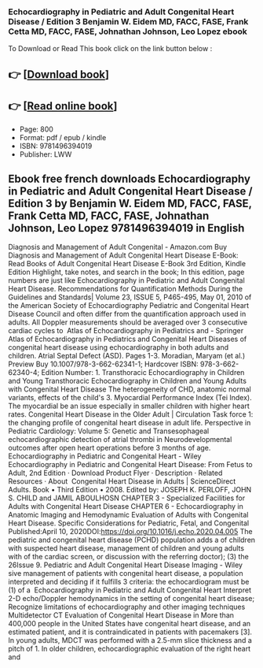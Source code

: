 ### Echocardiography in Pediatric and Adult Congenital Heart Disease / Edition 3 Benjamin W. Eidem MD, FACC, FASE, Frank Cetta MD, FACC, FASE, Johnathan Johnson, Leo Lopez ebook

To Download or Read This book click on the link button below :

## 👉  [**[Download book](http://filesbooks.info/download.php?group=book&from=github.com&id=577997&lnk=1065 "Download book")**]

## 👉  [**[Read online book](http://filesbooks.info/download.php?group=book&from=github.com&id=577997&lnk=1065 "Read online book")**]


* Page: 800
* Format: pdf / epub / kindle
* ISBN: 9781496394019
* Publisher: LWW



## Ebook free french downloads Echocardiography in Pediatric and Adult Congenital Heart Disease / Edition 3 by Benjamin W. Eidem MD, FACC, FASE, Frank Cetta MD, FACC, FASE, Johnathan Johnson, Leo Lopez  9781496394019 in English



 Diagnosis and Management of Adult Congenital  - Amazon.com Buy Diagnosis and Management of Adult Congenital Heart Disease E-Book: Read Books of Adult Congenital Heart Disease E-Book 3rd Edition, Kindle Edition Highlight, take notes, and search in the book; In this edition, page numbers are just like Echocardiography in Pediatric and Adult Congenital Heart Disease.
 Recommendations for Quantification Methods During the Guidelines and Standards| Volume 23, ISSUE 5, P465-495, May 01, 2010 of the American Society of Echocardiography Pediatric and Congenital Heart Disease Council and often differ from the quantification approach used in adults. All Doppler measurements should be averaged over 3 consecutive cardiac cycles to 
 Atlas of Echocardiography in Pediatrics and  - Springer Atlas of Echocardiography in Pediatrics and Congenital Heart Diseases of congenital heart disease using echocardiography in both adults and children. Atrial Septal Defect (ASD). Pages 1-3. Moradian, Maryam (et al.) Preview Buy 10.1007/978-3-662-62341-1; Hardcover ISBN: 978-3-662-62340-4; Edition Number: 1.
 Transthoracic Echocardiography in Children and Young Transthoracic Echocardiography in Children and Young Adults with Congenital Heart Disease The heterogeneity of CHD, anatomic normal variants, effects of the child&#039;s 3. Myocardial Performance Index (Tei Index). The myocardial be an issue especially in smaller children with higher heart rates.
 Congenital Heart Disease in the Older Adult | Circulation Task force 1: the changing profile of congenital heart disease in adult life. Perspective in Pediatric Cardiology: Volume 5: Genetic and Transesophageal echocardiographic detection of atrial thrombi in Neurodevelopmental outcomes after open heart operations before 3 months of age.
 Echocardiography in Pediatric and Congenital Heart  - Wiley Echocardiography in Pediatric and Congenital Heart Disease: From Fetus to Adult, 2nd Edition · Download Product Flyer · Description · Related Resources · About 
 Congenital Heart Disease in Adults | ScienceDirect Adults. Book • Third Edition • 2008. Edited by: JOSEPH K. PERLOFF, JOHN S. CHILD and JAMIL ABOULHOSN CHAPTER 3 - Specialized Facilities for Adults with Congenital Heart Disease CHAPTER 6 - Echocardiography in Anatomic Imaging and Hemodynamic Evaluation of Adults with Congenital Heart Disease.
 Specific Considerations for Pediatric, Fetal, and Congenital Published:April 10, 2020DOI:https://doi.org/10.1016/j.echo.2020.04.005 The pediatric and congenital heart disease (PCHD) population adds a of children with suspected heart disease, management of children and young adults with of the cardiac screen, or discussion with the referring doctor); (3) the 26Issue 9.
 Pediatric and Adult Congenital Heart Disease Imaging - Wiley sive management of patients with congenital heart disease, a population interpreted and deciding if it fulfills 3 criteria: the echocardiogram must be (1) of a 
 Echocardiography in Pediatric and Adult Congenital Heart Interpret 2-D echo/Doppler hemodynamics in the setting of congenital heart disease; Recognize limitations of echocardiography and other imaging techniques 
 Multidetector CT Evaluation of Congenital Heart Disease in More than 400,000 people in the United States have congenital heart disease, and an estimated patient, and it is contraindicated in patients with pacemakers [3]. In young adults, MDCT was performed with a 2.5-mm slice thickness and a pitch of 1. In older children, echocardiographic evaluation of the right heart and 





